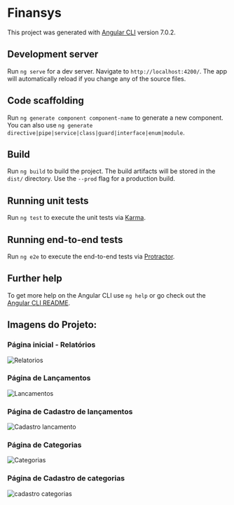 # Finansys

This project was generated with [Angular CLI](https://github.com/angular/angular-cli) version 7.0.2.

## Development server

Run `ng serve` for a dev server. Navigate to `http://localhost:4200/`. The app will automatically reload if you change any of the source files.

## Code scaffolding

Run `ng generate component component-name` to generate a new component. You can also use `ng generate directive|pipe|service|class|guard|interface|enum|module`.

## Build

Run `ng build` to build the project. The build artifacts will be stored in the `dist/` directory. Use the `--prod` flag for a production build.

## Running unit tests

Run `ng test` to execute the unit tests via [Karma](https://karma-runner.github.io).

## Running end-to-end tests

Run `ng e2e` to execute the end-to-end tests via [Protractor](http://www.protractortest.org/).

## Further help

To get more help on the Angular CLI use `ng help` or go check out the [Angular CLI README](https://github.com/angular/angular-cli/blob/master/README.md).


## Imagens do Projeto:

### Página inicial - Relatórios

![Relatorios](https://user-images.githubusercontent.com/83045002/153953613-4a92695d-142b-4455-94eb-c81afa96daa2.png)

### Página de Lançamentos

![Lancamentos](https://user-images.githubusercontent.com/83045002/153954207-e91d3d1a-68fb-4001-9dda-acf93a30b6c1.png)

### Página de Cadastro de lançamentos

![Cadastro lancamento](https://user-images.githubusercontent.com/83045002/153954219-557d8142-5eb0-4ae4-a2ae-8abce7bbad36.png)

### Página de Categorias

![Categorias](https://user-images.githubusercontent.com/83045002/153954215-16e9c19e-faca-49ce-9844-797870e51e26.png)

### Página de Cadastro de categorias

![cadastro categorias](https://user-images.githubusercontent.com/83045002/153954231-9a174c9e-f69f-4bbf-945f-5e30edac7c62.png)

